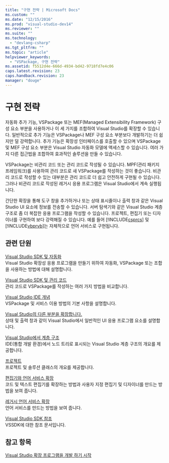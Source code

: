 ```yaml
---
title: "구현 전략 | Microsoft Docs"
ms.custom: ""
ms.date: "12/15/2016"
ms.prod: "visual-studio-dev14"
ms.reviewer: ""
ms.suite: ""
ms.technology: 
  - "devlang-csharp"
ms.tgt_pltfrm: ""
ms.topic: "article"
helpviewer_keywords: 
  - "VSPackage, 구현 전략"
ms.assetid: f5512d4e-666d-4934-bd42-9718fd7e4c06
caps.latest.revision: 23
caps.handback.revision: 23
manager: "douge"
---
```

# 구현 전략
자동화 추가 기능, VSPackage 또는 MEF\(Managed Extensibility Framework\) 구성 요소 부분을 사용하거나 이 세 가지를 조합하여 Visual Studio를 확장할 수 있습니다. 일반적으로 추가 기능은 VSPackage나 MEF 구성 요소 부분보다 개발하기는 더 쉽지만 덜 강력합니다. 추가 기능은 확장성 인터페이스를 호출할 수 있으며 VSPackage 및 MEF 구성 요소 부분은 Visual Studio 자동화 모델에 액세스할 수 있습니다. 여러 가지 다른 접근법을 조합하여 효과적인 솔루션을 만들 수 있습니다.  
  
 VSPackage는 비관리 코드 또는 관리 코드로 작성될 수 있습니다. MPF\(관리 패키지 프레임워크\)를 사용하여 관리 코드로 새 VSPackage를 작성하는 것이 좋습니다. 비관리 코드로 작성할 수 있는 대부분은 관리 코드로 더 쉽고 안전하게 구현될 수 있습니다. 그러나 비관리 코드로 작성된 레거시 응용 프로그램은 Visual Studio에서 계속 실행됩니다.  
  
 간단한 확장을 통해 도구 창을 추가하거나 또는 상태 표시줄이나 출력 창과 같은 Visual Studio UI 요소에 정보를 전송할 수 있습니다. 서버 탐색기와 같은 Visual Studio 계층 구조로 좀 더 복잡한 응용 프로그램을 작성할 수 있습니다. 프로젝트, 편집기 또는 디자이너를 구현하여 보다 강력해질 수 있습니다. 예를 들어 [!INCLUDE[csprcs](../data-tools/includes/csprcs_md.md)] 및 [!INCLUDE[vbprvb](../code-quality/includes/vbprvb_md.md)]는 자체적으로 언어 서비스로 구현됩니다.  
  
## 관련 단원  
 [Visual Studio SDK 및 자동화](../Topic/Visual%20Studio%20SDK%20and%20Automation.md)  
 Visual Studio 확장성 응용 프로그램을 만들기 위하여 자동화, VSPackage 또는 조합을 사용하는 방법에 대해 설명합니다.  
  
 [Visual Studio SDK 및 관리 코드](../misc/visual-studio-sdk-and-managed-code.md)  
 관리 코드로 VSPackage를 작성하는 여러 가지 방법을 비교합니다.  
  
 [Visual Studio IDE 개념](../misc/visual-studio-ide-concepts.md)  
 VSPackage 및 서비스 이용 방법의 기본 사항을 설명합니다.  
  
 [Visual Studio의 다른 부분을 확장합니다.](../extensibility/extending-other-parts-of-visual-studio.md)  
 상태 및 출력 창과 같이 Visual Studio에서 일반적인 UI 응용 프로그램 요소를 설명합니다.  
  
 [Visual Studio에서 계층 구조](../extensibility/internals/hierarchies-in-visual-studio.md)  
 IDE\(통합 개발 환경\)에서 노드 트리로 표시되는 Visual Studio 계층 구조의 개요를 제공합니다.  
  
 [프로젝트](../extensibility/internals/projects.md)  
 프로젝트 및 솔루션 클래스의 개요를 제공합니다.  
  
 [편집기와 언어 서비스 확장](../extensibility/editor-and-language-service-extensions.md)  
 코드 및 텍스트 편집기를 확장하는 방법과 사용자 지정 편집기 및 디자이너를 만드는 방법을 보여 줍니다.  
  
 [레거시 언어 서비스 확장](../extensibility/internals/legacy-language-service-extensibility.md)  
 언어 서비스를 만드는 방법을 보여 줍니다.  
  
 [Visual Studio SDK 참조](../extensibility/visual-studio-sdk-reference.md)  
 VSSDK에 대한 참조 문서입니다.  
  
## 참고 항목  
 [Visual Studio 확장 프로그램을 개발 하기 시작](../extensibility/starting-to-develop-visual-studio-extensions.md)